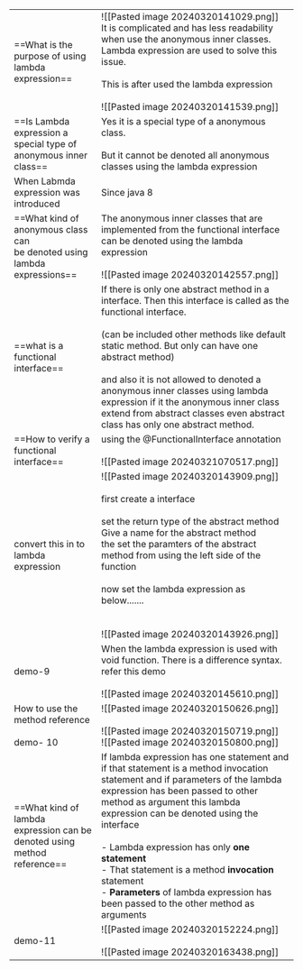 
|                                                                              |                                                                                                                                                                                                                                                                                                                                                                                                                                                                  |
| ---------------------------------------------------------------------------- | ---------------------------------------------------------------------------------------------------------------------------------------------------------------------------------------------------------------------------------------------------------------------------------------------------------------------------------------------------------------------------------------------------------------------------------------------------------------- |
| ==What is the purpose of using <br>lambda expression==                       | ![[Pasted image 20240320141029.png]]<br>It is complicated and has less readability when use the anonymous inner classes. Lambda expression are used to solve this issue.<br><br>This is after used the lambda expression<br><br>![[Pasted image 20240320141539.png]]<br>                                                                                                                                                                                         |
| ==Is Lambda expression a <br>special type of anonymous inner class==         | Yes it is a special type of a anonymous class.<br><br>But  it cannot be denoted all anonymous classes using the lambda expression                                                                                                                                                                                                                                                                                                                                |
| When Labmda expression was introduced                                        | Since java 8                                                                                                                                                                                                                                                                                                                                                                                                                                                     |
| ==What kind of anonymous class can <br>be denoted using lambda expressions== | The anonymous inner classes that are implemented from the functional interface can be denoted using the lambda expression<br><br>![[Pasted image 20240320142557.png]]                                                                                                                                                                                                                                                                                            |
| ==what is a functional <br>interface==                                       | If there is only one abstract method in a interface. Then this interface is called as the functional interface.<br><br>(can be included other methods like default static method. But only can have one abstract method)<br><br>and also it is not allowed to denoted a anonymous inner classes using lambda expression if it the anonymous inner class extend from abstract classes even abstract class has only one abstract method.                           |
| ==How to verify a functional interface==                                     | using the @FunctionalInterface annotation<br><br>![[Pasted image 20240321070517.png]]                                                                                                                                                                                                                                                                                                                                                                            |
| convert this in to<br>lambda expression                                      | ![[Pasted image 20240320143909.png]]<br><br>first create a interface<br><br>set the return type of the abstract method<br>Give a name for the abstract method<br>the set the paramters of the abstract method from using the left side of the function<br><br>now set the lambda expression as below.......<br><br> <br>![[Pasted image 20240320143926.png]]<br>                                                                                                 |
| demo-9                                                                       | When the lambda expression is used with void function. There is a difference syntax. refer this demo<br><br>![[Pasted image 20240320145610.png]]                                                                                                                                                                                                                                                                                                                 |
| How to use the <br>method reference<br><br>demo- 10                          | ![[Pasted image 20240320150626.png]]<br><br>![[Pasted image 20240320150719.png]]<br>![[Pasted image 20240320150800.png]]                                                                                                                                                                                                                                                                                                                                         |
| ==What kind of lambda expression can be denoted using <br>method reference== | If lambda expression has one statement and if that statement is a method invocation statement and if parameters of the lambda expression has been passed to other method as argument  this lambda expression can be denoted using the interface<br><br>- Lambda expression has only **one** **statement**<br>- That statement is a method **invocation** statement<br>- **Parameters** of lambda expression has been passed to the other method as arguments<br> |
| demo-11                                                                      | ![[Pasted image 20240320152224.png]]<br><br>![[Pasted image 20240320163438.png]]                                                                                                                                                                                                                                                                                                                                                                                 |

